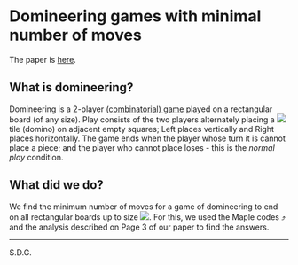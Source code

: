 # Domineering games with minimal number of moves

The paper is [here](https://arxiv.org/abs/2005.02796).

## What is domineering?
Domineering is a 2-player [(combinatorial) game](https://brilliant.org/wiki/combinatorial-games-definition/) played on a rectangular board (of any size).  Play consists of the two players alternately placing a <img src="https://render.githubusercontent.com/render/math?math=%241%20%5Ctimes%202%24"> tile (domino) on adjacent empty squares; Left places vertically and Right places horizontally. The game ends when the player whose turn it is cannot place a piece; and the player who cannot place loses - this is the *normal play* condition.

## What did we do?
We find the minimum number of moves for a game of domineering to end on all rectangular boards up to size <img src="https://render.githubusercontent.com/render/math?math=%248%20%5Ctimes%208%24">. For this, we used the Maple codes ⤴️ and the analysis described on Page 3 of our paper to find the answers.
***
S.D.G.
